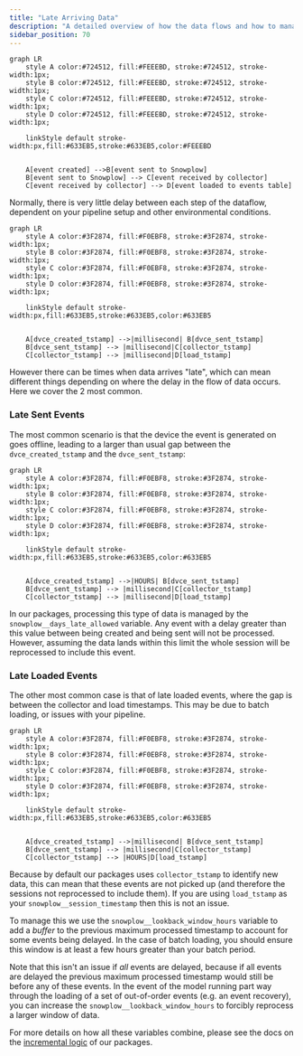 ```yaml
---
title: "Late Arriving Data"
description: "A detailed overview of how the data flows and how to manage variables for handling edge cases."
sidebar_position: 70
---
```


```mermaid
graph LR
    style A color:#724512, fill:#FEEEBD, stroke:#724512, stroke-width:1px;
    style B color:#724512, fill:#FEEEBD, stroke:#724512, stroke-width:1px;
    style C color:#724512, fill:#FEEEBD, stroke:#724512, stroke-width:1px;
    style D color:#724512, fill:#FEEEBD, stroke:#724512, stroke-width:1px;

    linkStyle default stroke-width:px,fill:#633EB5,stroke:#633EB5,color:#FEEEBD


    A[event created] -->B[event sent to Snowplow]
    B[event sent to Snowplow] --> C[event received by collector]
    C[event received by collector] --> D[event loaded to events table]
```

Normally, there is very little delay between each step of the dataflow, dependent on your pipeline setup and other environmental conditions.

```mermaid
graph LR
    style A color:#3F2874, fill:#F0EBF8, stroke:#3F2874, stroke-width:1px;
    style B color:#3F2874, fill:#F0EBF8, stroke:#3F2874, stroke-width:1px;
    style C color:#3F2874, fill:#F0EBF8, stroke:#3F2874, stroke-width:1px;
    style D color:#3F2874, fill:#F0EBF8, stroke:#3F2874, stroke-width:1px;

    linkStyle default stroke-width:px,fill:#633EB5,stroke:#633EB5,color:#633EB5


    A[dvce_created_tstamp] -->|millisecond| B[dvce_sent_tstamp]
    B[dvce_sent_tstamp] --> |millisecond|C[collector_tstamp]
    C[collector_tstamp] --> |millisecond|D[load_tstamp]
```

However there can be times when data arrives "late", which can mean different things depending on where the delay in the flow of data occurs. Here we cover the 2 most common.

### Late Sent Events
The most common scenario is that the device the event is generated on goes offline, leading to a larger than usual gap between the `dvce_created_tstamp` and the `dvce_sent_tstamp`:

```mermaid
graph LR
    style A color:#3F2874, fill:#F0EBF8, stroke:#3F2874, stroke-width:1px;
    style B color:#3F2874, fill:#F0EBF8, stroke:#3F2874, stroke-width:1px;
    style C color:#3F2874, fill:#F0EBF8, stroke:#3F2874, stroke-width:1px;
    style D color:#3F2874, fill:#F0EBF8, stroke:#3F2874, stroke-width:1px;

    linkStyle default stroke-width:px,fill:#633EB5,stroke:#633EB5,color:#633EB5


    A[dvce_created_tstamp] -->|HOURS| B[dvce_sent_tstamp]
    B[dvce_sent_tstamp] --> |millisecond|C[collector_tstamp]
    C[collector_tstamp] --> |millisecond|D[load_tstamp]
```

In our packages, processing this type of data is managed by the `snowplow__days_late_allowed` variable. Any event with a delay greater than this value between being created and being sent will not be processed. However, assuming the data lands within this limit the whole session will be reprocessed to include this event.


### Late Loaded Events
The other most common case is that of late loaded events, where the gap is between the collector and load timestamps. This may be due to batch loading, or issues with your pipeline.

```mermaid
graph LR
    style A color:#3F2874, fill:#F0EBF8, stroke:#3F2874, stroke-width:1px;
    style B color:#3F2874, fill:#F0EBF8, stroke:#3F2874, stroke-width:1px;
    style C color:#3F2874, fill:#F0EBF8, stroke:#3F2874, stroke-width:1px;
    style D color:#3F2874, fill:#F0EBF8, stroke:#3F2874, stroke-width:1px;

    linkStyle default stroke-width:px,fill:#633EB5,stroke:#633EB5,color:#633EB5


    A[dvce_created_tstamp] -->|millisecond| B[dvce_sent_tstamp]
    B[dvce_sent_tstamp] --> |millisecond|C[collector_tstamp]
    C[collector_tstamp] --> |HOURS|D[load_tstamp]
```

Because by default our packages uses `collector_tstamp` to identify new data, this can mean that these events are not picked up (and therefore the sessions not reprocessed to include them). If you are using `load_tstamp` as your `snowplow__session_timestamp` then this is not an issue.

To manage this we use the `snowplow__lookback_window_hours` variable to add a _buffer_ to the previous maximum processed timestamp to account for some events being delayed. In the case of batch loading, you should ensure this window is at least a few hours greater than your batch period.

Note that this isn't an issue if _all_ events are delayed, because if all events are delayed the previous maximum processed timestamp would still be before any of these events. In the event of the model running part way through the loading of a set of out-of-order events (e.g. an event recovery), you can increase the `snowplow__lookback_window_hours` to forcibly reprocess a larger window of data.

For more details on how all these variables combine, please see the docs on the [incremental logic](/docs/modeling-your-data/modeling-your-data-with-dbt/package-mechanics/incremental-processing/index.md) of our packages.
